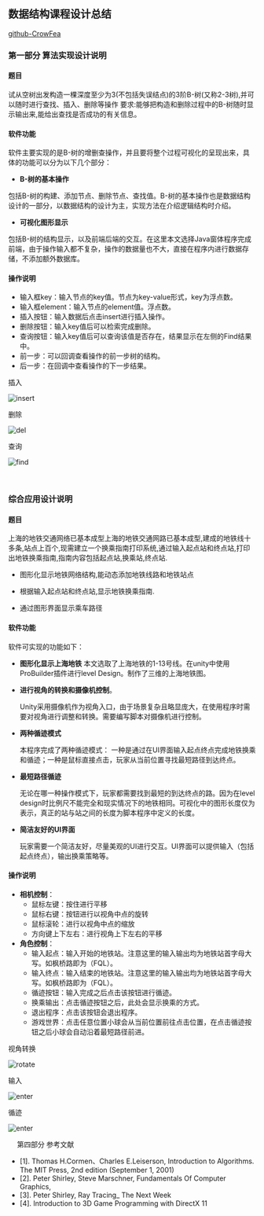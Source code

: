 ## 数据结构课程设计总结

[github-CrowFea](https://github.com/CrowFea/DataStructureDesgin)

### 第一部分 算法实现设计说明
#### 题目
试从空树出发构造一棵深度至少为3(不包括失误结点)的3阶B-树(又称2-3树),并可以随时进行查找、插入、删除等操作
要求:能够把构造和删除过程中的B-树随时显示输出来,能给出查找是否成功的有关信息。

#### 软件功能
软件主要实现的是B-树的增删查操作，并且要将整个过程可视化的呈现出来，具体的功能可以分为以下几个部分：
- **B-树的基本操作**

包括B-树的构建、添加节点、删除节点、查找值。B-树的基本操作也是数据结构设计的一部分，以数据结构的设计为主，实现方法在介绍逻辑结构时介绍。
- **可视化图形显示**

包括B-树的结构显示，以及前端后端的交互。在这里本文选择Java窗体程序完成前端，由于操作输入都不复杂，操作的数据量也不大，直接在程序内进行数据存储，不添加额外数据库。

#### 操作说明
 
- 输入框key：输入节点的key值。节点为key-value形式，key为浮点数。
- 输入框element：输入节点的element值。浮点数。
- 插入按钮：输入数据后点击insert进行插入操作。
- 删除按钮：输入key值后可以检索完成删除。
- 查询按钮：输入key值后可以查询该值是否存在，结果显示在左侧的Find结果中。
- 前一步：可以回调查看操作的前一步树的结构。
- 后一步：在回调中查看操作的下一步结果。

插入

![insert](https://media.giphy.com/media/h5i0a624X2AmwQMfMZ/giphy.gif)

删除

![del](https://media.giphy.com/media/eJF2WOmSQxrTsOx7WC/giphy.gif)

查询

![find](https://media.giphy.com/media/fwK5wwDM8ojOeQdpQl/giphy.gif)


 
### 综合应用设计说明

#### 题目
上海的地铁交通网络已基本成型上海的地铁交通网路已基本成型,建成的地铁线十多条,站点上百个,现需建立一个换乘指南打印系统,通过输入起点站和终点站,打印出地铁换乘指南,指南内容包括起点站,换乘站,终点站.

- 图形化显示地铁网络结构,能动态添加地铁线路和地铁站点

- 根据输入起点站和终点站,显示地铁换乘指南.

- 通过图形界面显示乘车路径

#### 软件功能
软件可实现的功能如下：
- **图形化显示上海地铁**
    本文选取了上海地铁的1-13号线。在unity中使用ProBuilder插件进行level Design。制作了三维的上海地铁图。
- **进行视角的转换和摄像机控制**。

    Unity采用摄像机作为视角入口，由于场景复杂且略显庞大，在使用程序时需要对视角进行调整和转换。需要编写脚本对摄像机进行控制。
- **两种循迹模式**

    本程序完成了两种循迹模式：
    一种是通过在UI界面输入起点终点完成地铁换乘和循迹；一种是鼠标直接点击，玩家从当前位置寻找最短路径到达终点。
- **最短路径循迹**

    无论在哪一种操作模式下，玩家都需要找到最短的到达终点的路。因为在level design时比例尺不能完全和现实情况下的地铁相同。可视化中的图形长度仅为表示，真正的站与站之间的长度为脚本程序中定义的长度。
- **简洁友好的UI界面**

    玩家需要一个简洁友好，尽量美观的UI进行交互。UI界面可以提供输入（包括起点终点），输出换乘策略等。
   
#### 操作说明
- **相机控制**：
    - 鼠标左键：按住进行平移
    - 鼠标右键：按钮进行以视角中点的旋转
    - 鼠标滚轮：进行以视角中点的缩放
    - 方向键上下左右：进行视角上下左右的平移
- **角色控制**：
    - 输入起点：输入开始的地铁站。注意这里的输入输出均为地铁站首字母大写。如枫桥路即为（FQL）。
    - 输入终点：输入结束的地铁站。注意这里的输入输出均为地铁站首字母大写。如枫桥路即为（FQL）。
    - 循迹按钮：输入完成之后点击该按钮进行循迹。
    - 换乘输出：点击循迹按钮之后，此处会显示换乘的方式。
    - 退出程序：点击该按钮会退出程序。
    - 游戏世界：点击任意位置小球会从当前位置前往点击位置，在点击循迹按钮之后小球会自动沿着最短路径前进。


视角转换

![rotate](https://media.giphy.com/media/VDBegeubEb0rMxlyVJ/giphy.gif)

输入

![enter](https://media.giphy.com/media/cPNWLoXm2oljS7m30f/giphy.gif)

循迹

![enter](https://media.giphy.com/media/l3JEGaccyhW3m1OW68/giphy.gif)

 
第四部分 参考文献
- [1]. Thomas H.Cormen、Charles E.Leiserson, Introduction to Algorithms. The MIT Press,  2nd edition (September 1, 2001)
- [2]. Peter Shirley, Steve Marschner, Fundamentals Of Computer Graphics,
- [3]. Peter Shirley, Ray Tracing_ The Next Week
- [4]. Introduction to 3D Game Programming with DirectX 11
